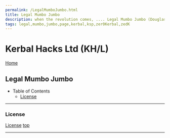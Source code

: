 ```yaml
---
permalink: /LegalMumboJumbo.html
title: Legal Mumbo Jumbo
description: when the revolution comes, .... Legal Mumbo Jumbo (Douglas Adams)
tags: legal,mumbo,jumbo,page,kerbal,ksp,zer0Kerbal,zedK
---
```


<!--
LegalMumboJumbo.md v1.0.5.1
Kerbal Hacks Ltd (KH/L)
created: 01 Feb 2022
updated: 15 May 2022
-->

<script src="https://kit.fontawesome.com/0ea5493613.js" crossorigin="anonymous"></script>
<i class="fa-solid fa-file-contract fa-beat-fade fa-3x" style="--fa-beat-fade-opacity: 0.1; --fa-beat-fade-scale: 1.25;color: #6495ED" ></i>

# Kerbal Hacks Ltd (KH/L)

[Home](./index.md)

## Legal Mumbo Jumbo

* Table of Contents
  * [License](#License)

---

### License

[License](./LegalMumboJumbo/License.md)
[top](#Legal-Mumbo-Jumbo)

---

<!-- this file CC BY-ND 4.0 by zer0Kerbal -->
